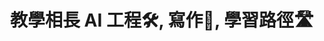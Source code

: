 ---
title: 教學相長 AI 工程🛠️, 寫作📝, 學習路徑🛣️ 
summary: 就`工程`，`寫作`，與`創新`的教學及培訓材料及學習路徑圖，含一流課程材料 **API, ML & AI**，以及 **EAP寫作📝**, **AI 代理** 與 **AI 工程🛠️** 的內容 （含總覽的 **學習路徑🛣️**）。
type: landing

design:
  # Default section spacing
  spacing: "1rem"

cascade:
  - _target:
      kind: page
    params:
      show_breadcrumb: true

sections:
  - block: collection
    id: posts
    content:
      title: '🛠️AI 工程'
      filters:
        folders:
          - teaching
        tag: AI工程
    design:
      view: article-grid
      css_class: 'bg-red-100 dark:bg-red-900'
      columns: 3
  - block: collection
    id: posts
    content:
      title: '📝寫作'
      filters:
        folders:
          - teaching
        tag: '寫作'
    design:
      view: article-grid
      css_class: 'bg-gray-100 dark:bg-gray-900'
      columns: 2
  - block: collection
    id: posts
    content:
      title: '🛣️學習路徑'
      filters:
        folders:
          - teaching
        tag: '學習路徑'
    design:
      view: card
      css_class: 'bg-primary-100 dark:bg-primary-900'
      #view: date-title-summary
---